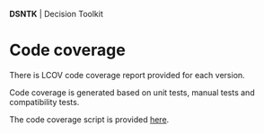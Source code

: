 **DSNTK** | Decision Toolkit

# Code coverage

There is LCOV code coverage report provided for each version.

Code coverage is generated based on unit tests, manual tests and compatibility tests.

The code coverage script is provided [here](https://github.com/dsntk/dsntk-rs/blob/main/coverage.sh).
